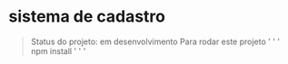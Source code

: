 <h1>sistema de cadastro </h1>

> Status do projeto: em desenvolvimento
Para rodar este projeto
' ' '
npm install
' ' '
